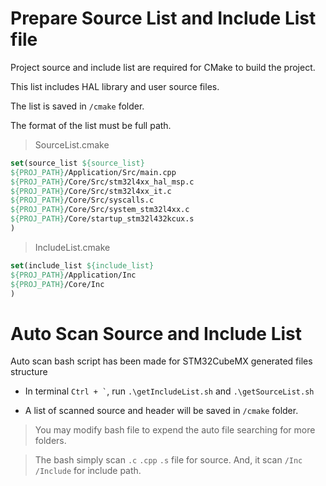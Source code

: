 # Prepare Source List and Include List file

Project source and include list are required for CMake to build the project.

This list includes HAL library and user source files.

The list is saved in `/cmake` folder.

The format of the list must be full path.

> SourceList.cmake

```cmake
set(source_list ${source_list}
${PROJ_PATH}/Application/Src/main.cpp
${PROJ_PATH}/Core/Src/stm32l4xx_hal_msp.c
${PROJ_PATH}/Core/Src/stm32l4xx_it.c
${PROJ_PATH}/Core/Src/syscalls.c
${PROJ_PATH}/Core/Src/system_stm32l4xx.c
${PROJ_PATH}/Core/startup_stm32l432kcux.s
)
```

> IncludeList.cmake

```cmake
set(include_list ${include_list}
${PROJ_PATH}/Application/Inc
${PROJ_PATH}/Core/Inc
)
```


# Auto Scan Source and Include List

Auto scan bash script has been made for STM32CubeMX generated files structure

- In terminal `` Ctrl + ` ``, run `.\getIncludeList.sh` and `.\getSourceList.sh`

- A list of scanned source and header will be saved in `/cmake` folder.

> You may modify bash file to expend the auto file searching for more folders.

> The bash simply scan `.c` `.cpp` `.s` file for source. And, it scan `/Inc` `/Include` for include path.